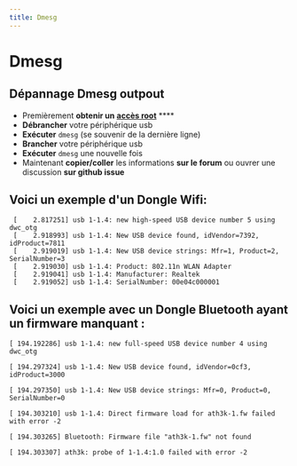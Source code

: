 ```yaml
---
title: Dmesg
---
```


# Dmesg

## Dépannage Dmesg outpout

* Premièrement **obtenir un** [**accès root**](/fr/tutoriels/systeme/acces/acces-root-via-terminal) ****
* **Débrancher** votre périphérique usb 
* **Exécuter** `dmesg` \(se souvenir de la dernière ligne\) 
* **Brancher** votre périphérique usb 
* **Exécuter** `dmesg` une nouvelle fois 
* Maintenant **copier/coller** les informations **sur le forum** ou ouvrer une discussion **sur github issue**

## Voici un exemple d'un Dongle Wifi:

```text
 [    2.817251] usb 1-1.4: new high-speed USB device number 5 using dwc_otg
 [    2.918993] usb 1-1.4: New USB device found, idVendor=7392, idProduct=7811
 [    2.919019] usb 1-1.4: New USB device strings: Mfr=1, Product=2, SerialNumber=3
 [    2.919030] usb 1-1.4: Product: 802.11n WLAN Adapter
 [    2.919041] usb 1-1.4: Manufacturer: Realtek
 [    2.919052] usb 1-1.4: SerialNumber: 00e04c000001
```

## Voici un exemple avec un Dongle Bluetooth ayant un firmware manquant :

```text
[ 194.192286] usb 1-1.4: new full-speed USB device number 4 using dwc_otg

[ 194.297324] usb 1-1.4: New USB device found, idVendor=0cf3, idProduct=3000

[ 194.297350] usb 1-1.4: New USB device strings: Mfr=0, Product=0, SerialNumber=0

[ 194.303210] usb 1-1.4: Direct firmware load for ath3k-1.fw failed with error -2

[ 194.303265] Bluetooth: Firmware file "ath3k-1.fw" not found

[ 194.303307] ath3k: probe of 1-1.4:1.0 failed with error -2
```

